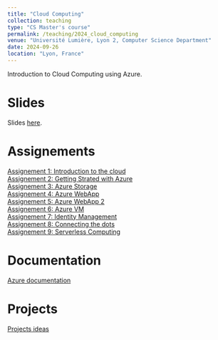 ```yaml
---
title: "Cloud Computing"
collection: teaching
type: "CS Master's course"
permalink: /teaching/2024_cloud_computing
venue: "Université Lumière, Lyon 2, Computer Science Department"
date: 2024-09-26
location: "Lyon, France"
---
```


Introduction to Cloud Computing using Azure.

Slides
======
Slides [here]().

Assignements
======
[Assignement 1: Introduction to the cloud](../files/2024_cloud_computing/00-Getting_started_with_the_cloud.html)  
[Assignement 2: Getting Strated with Azure](../files/2024_cloud_computing/01-Intro_to_Azure.html)  
[Assignement 3: Azure Storage](../files/2024_cloud_computing/02-Blob_storage.html)  
[Assignement 4: Azure WebApp](https://learn.microsoft.com/en-us/azure/app-service/quickstart-python?tabs=fastapi%2Cwindows%2Cazure-portal%2Cazure-cli-deploy%2Cdeploy-instructions-azportal%2Cterminal-bash%2Cdeploy-instructions-zip-azcli#sample-application)    
[Assignement 5: Azure WebApp 2]()   
[Assignement 6: Azure VM]()  
[Assignement 7: Identity Management]()  
[Assignement 8: Connecting the dots]()  
[Assignement 9: Serverless Computing]()  

Documentation
======
[Azure documentation](https://learn.microsoft.com/fr-fr/azure/?product=popular)

Projects
======
[Projects ideas]()  
<!-- [Discord bot project](../files/2024_cloud_computing/discord_bot_project.html) -->
